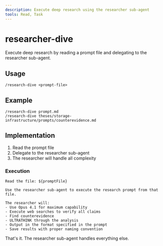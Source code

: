 ```yaml
---
description: Execute deep research using the researcher sub-agent
tools: Read, Task
---
```


# researcher-dive

Execute deep research by reading a prompt file and delegating to the researcher sub-agent.

## Usage
```
/research-dive <prompt-file>
```

## Example
```
/research-dive prompt.md
/research-dive theses/storage-infrastructure/prompts/counterevidence.md
```

## Implementation

1. Read the prompt file
2. Delegate to the researcher sub-agent
3. The researcher will handle all complexity

### Execution

```
Read the file: ${promptFile}

Use the researcher sub-agent to execute the research prompt from that file.

The researcher will:
- Use Opus 4.1 for maximum capability
- Execute web searches to verify all claims
- Find counterevidence
- ULTRATHINK through the analysis
- Output in the format specified in the prompt
- Save results with proper naming convention
```

That's it. The researcher sub-agent handles everything else.